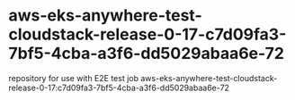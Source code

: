 # aws-eks-anywhere-test-cloudstack-release-0-17-c7d09fa3-7bf5-4cba-a3f6-dd5029abaa6e-72
repository for use with E2E test job aws-eks-anywhere-test-cloudstack-release-0-17:c7d09fa3-7bf5-4cba-a3f6-dd5029abaa6e-72
